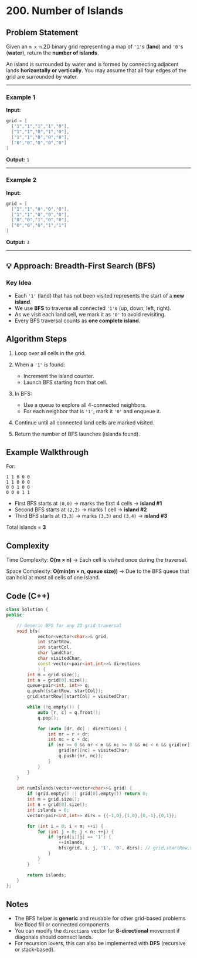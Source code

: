 # 200. Number of Islands

## Problem Statement

Given an `m x n` 2D binary grid representing a map of `'1'`s (**land**) and `'0'`s (**water**),
return the **number of islands**.

An island is surrounded by water and is formed by connecting adjacent lands **horizontally or vertically**.
You may assume that all four edges of the grid are surrounded by water.

---

### Example 1

**Input:**

```cpp
grid = [
  ["1","1","1","1","0"],
  ["1","1","0","1","0"],
  ["1","1","0","0","0"],
  ["0","0","0","0","0"]
]
```

**Output:** `1`

---

### Example 2

**Input:**

```cpp
grid = [
  ["1","1","0","0","0"],
  ["1","1","0","0","0"],
  ["0","0","1","0","0"],
  ["0","0","0","1","1"]
]
```

**Output:** `3`

---

## 💡 Approach: Breadth-First Search (BFS)

### Key Idea

* Each `'1'` (land) that has not been visited represents the start of a **new island**.
* We use **BFS** to traverse all connected `'1'`s (up, down, left, right).
* As we visit each land cell, we mark it as `'0'` to avoid revisiting.
* Every BFS traversal counts as **one complete island**.

## Algorithm Steps

1. Loop over all cells in the grid.
2. When a `'1'` is found:

   * Increment the island counter.
   * Launch BFS starting from that cell.
3. In BFS:

   * Use a queue to explore all 4-connected neighbors.
   * For each neighbor that is `'1'`, mark it `'0'` and enqueue it.
4. Continue until all connected land cells are marked visited.
5. Return the number of BFS launches (islands found).


## Example Walkthrough

For:

```
1 1 0 0 0  
1 1 0 0 0  
0 0 1 0 0  
0 0 0 1 1
```

* First BFS starts at `(0,0)` → marks the first 4 cells → **island #1**
* Second BFS starts at `(2,2)` → marks 1 cell → **island #2**
* Third BFS starts at `(3,3)` → marks `(3,3)` and `(3,4)` → **island #3**

Total islands = **3**

## Complexity

Time Complexity:
**O(m × n)** -> Each cell is visited once during the traversal.

Space Complexity:
**O(min(m × n, queue size))** -> Due to the BFS queue that can hold at most all cells of one island.



## Code (C++)

```cpp
class Solution {
public:

    // Generic BFS for any 2D grid traversal
    void bfs(
            vector<vector<char>>& grid, 
            int startRow, 
            int startCol,
            char landChar, 
            char visitedChar, 
            const vector<pair<int,int>>& directions
            ) {
        int m = grid.size();
        int n = grid[0].size();
        queue<pair<int, int>> q;
        q.push({startRow, startCol});
        grid[startRow][startCol] = visitedChar;

        while (!q.empty()) {
            auto [r, c] = q.front();
            q.pop();

            for (auto [dr, dc] : directions) {
                int nr = r + dr;
                int nc = c + dc;
                if (nr >= 0 && nr < m && nc >= 0 && nc < n && grid[nr][nc] == landChar) {
                    grid[nr][nc] = visitedChar;
                    q.push({nr, nc});
                }
            }
        }
    }

    int numIslands(vector<vector<char>>& grid) {
        if (grid.empty() || grid[0].empty()) return 0;
        int m = grid.size();
        int n = grid[0].size();
        int islands = 0;
        vector<pair<int,int>> dirs = {{-1,0},{1,0},{0,-1},{0,1}};

        for (int i = 0; i < m; ++i) {
            for (int j = 0; j < n; ++j) {
                if (grid[i][j] == '1') {
                    ++islands;
                    bfs(grid, i, j, '1', '0', dirs); // grid,startRow,startCol,landChar,visitedChar,directions
                }
            }
        }

        return islands;
    }
};
```


## Notes

* The BFS helper is **generic** and reusable for other grid-based problems like flood fill or connected components.
* You can modify the `directions` vector for **8-directional** movement if diagonals should connect lands.
* For recursion lovers, this can also be implemented with **DFS** (recursive or stack-based).
